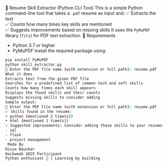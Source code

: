 🧠 Resume Skill Extractor (Python CLI Tool)
This is a simple Python command-line tool that takes a `.pdf` resume as input and:
✅ Extracts the text  
✅ Counts how many times key skills are mentioned  
✅ Suggests improvements based on missing skills
It uses the `PyMuPDF` library (`fitz`) for PDF text extraction.
🔧 Requirements
- Python 3.7 or higher
- PyMuPDF
Install the required package using:
```bash
pip install PyMuPDF
python skill_extractor.py
📄 Enter the PDF file name (with extension or full path): resume.pdf
What it does
Extracts text from the given PDF file
Searches for a predefined list of common tech and soft skills
Counts how many times each skill appears
Displays the found skills and their counts
Suggests missing skills to consider adding
Sample output:
📄 Enter the PDF file name (with extension or full path): resume.pdf
✅ Skills found in the resume:
• python (mentioned 2 time(s))
• html (mentioned 1 time(s))
💡 Suggested improvements: Consider adding these skills to your resume:
- sql
- flask
- project management
 Made By
Divya Bauskar
Hackweek 2025 Participant
Python enthusiast 🌸 | Learning by building
